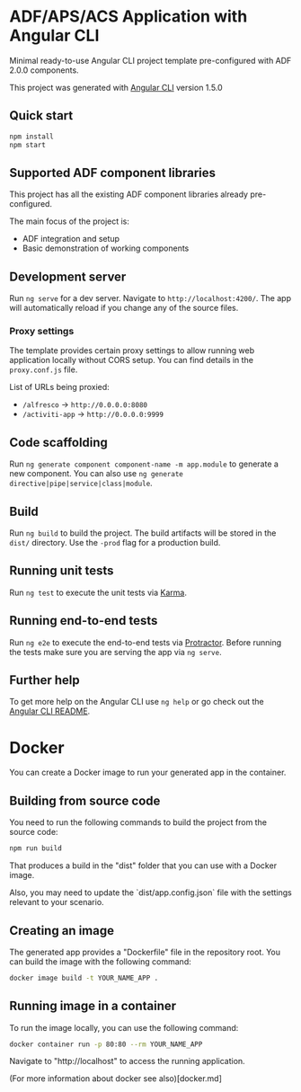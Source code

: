 # ADF/APS/ACS Application with Angular CLI

Minimal ready-to-use Angular CLI project template pre-configured with ADF 2.0.0 components.

This project was generated with [Angular CLI](https://github.com/angular/angular-cli) version 1.5.0

## Quick start

```sh
npm install
npm start
```

## Supported ADF component libraries

This project has all the existing ADF component libraries already pre-configured.

The main focus of the project is:

- ADF integration and setup
- Basic demonstration of working components

## Development server

Run `ng serve` for a dev server. Navigate to `http://localhost:4200/`. The app will automatically reload if you change any of the source files.

### Proxy settings

The template provides certain proxy settings to allow running web application locally without CORS setup.
You can find details in the `proxy.conf.js` file.

List of URLs being proxied:

- `/alfresco` -> `http://0.0.0.0:8080`
- `/activiti-app` -> `http://0.0.0.0:9999`

## Code scaffolding

Run `ng generate component component-name -m app.module` to generate a new component. You can also use `ng generate directive|pipe|service|class|module`.

## Build

Run `ng build` to build the project. The build artifacts will be stored in the `dist/` directory. Use the `-prod` flag for a production build.

## Running unit tests

Run `ng test` to execute the unit tests via [Karma](https://karma-runner.github.io).

## Running end-to-end tests

Run `ng e2e` to execute the end-to-end tests via [Protractor](http://www.protractortest.org/).
Before running the tests make sure you are serving the app via `ng serve`.

## Further help

To get more help on the Angular CLI use `ng help` or go check out the [Angular CLI README](https://github.com/angular/angular-cli/blob/master/README.md).

# Docker

You can create a Docker image to run your generated app in the container.

## Building from source code

You need to run the following commands to build the project from the source code:

```sh
npm run build
```

That produces a build in the "dist" folder that you can use with a Docker image.

<p class="tip">
Also, you may need to update the `dist/app.config.json` file with the settings relevant to your scenario.
</p>

## Creating an image

The generated app provides a "Dockerfile" file in the repository root.
You can build the image with the following command:

```sh
docker image build -t YOUR_NAME_APP .
```

## Running image in a container

To run the image locally, you can use the following command:

```sh
docker container run -p 80:80 --rm YOUR_NAME_APP
```

Navigate to "http://localhost" to access the running application.

<p class="tip">
(For more information about docker see also)[docker.md]
</p>
